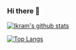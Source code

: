 ### Hi there 👋

[![Ikram's github stats](https://github-readme-stats.vercel.app/api?username=stygianlgdonic)](https://github.com/anuraghazra/github-readme-stats)

[![Top Langs](https://github-readme-stats.vercel.app/api/top-langs/?username=stygianlgdonic)](https://github.com/anuraghazra/github-readme-stats)
